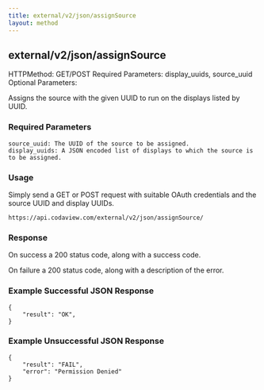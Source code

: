 ```yaml
---
title: external/v2/json/assignSource
layout: method
---
```

## external/v2/json/assignSource

HTTPMethod: GET/POST
Required Parameters: display_uuids, source_uuid
Optional Parameters: 

Assigns the source with the given UUID to run on the displays listed by UUID.

### Required Parameters

    source_uuid: The UUID of the source to be assigned.
    display_uuids: A JSON encoded list of displays to which the source is to be assigned.

### Usage

Simply send a GET or POST request with suitable OAuth credentials and the source UUID and display UUIDs.

`https://api.codaview.com/external/v2/json/assignSource/`

### Response

On success a 200 status code, along with a success code.

On failure a 200 status code, along with a description of the error.

### Example Successful JSON Response

    {
        "result": "OK",
    }

### Example Unsuccessful JSON Response

    {
        "result": "FAIL",
        "error": "Permission Denied" 
    }